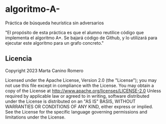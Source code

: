 # algoritmo-A-
Práctica de búsqueda heurística sin adversarios

"El propósito de esta práctica es que el alumno reutilice código que implementa el algoritmo A*. Se bajará código de Github, y lo utilizará para ejecutar este algoritmo para un grafo concreto."

## Licencia

Copyright 2023 Marta Canino Romero

Licensed under the Apache License, Version 2.0 (the "License");
you may not use this file except in compliance with the License.
You may obtain a copy of the License at
    http://www.apache.org/licenses/LICENSE-2.0
    Unless required by applicable law or agreed to in writing, software
    distributed under the License is distributed on an "AS IS" BASIS,
    WITHOUT WARRANTIES OR CONDITIONS OF ANY KIND, either express or implied.
    See the License for the specific language governing permissions and
    limitations under the License.
